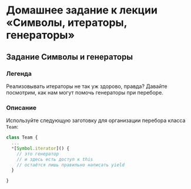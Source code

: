 # Домашнее задание к лекции «Символы, итераторы, генераторы»
## Задание Символы и генераторы

### Легенда
Реализовывать итераторы не так уж здорово, правда? Давайте посмотрим, как нам могут помочь генераторы при переборе.

### Описание
Используйте следующую заготовку для организации перебора класса `Team`:

```javascript
class Team {
  ...
  *[Symbol.iterator]() {
    // это генератор
    // и здесь есть доступ к this
    // остаётся лишь правильно написать yield
  }

}
```
